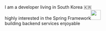 
I am a developer living in South Korea 🇰🇷
<br/>
highly interested in the Spring Framework<img width = 32 height = auto src="https://img.shields.io/badge/-white?style=flat-square&logo=spring">
<br/>
building backend services enjoyable


